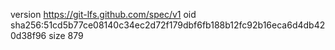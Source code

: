 version https://git-lfs.github.com/spec/v1
oid sha256:51cd5b77ce08140c34ec2d72f179dbf6fb188b12fc92b16eca6d4db420d38f96
size 879
